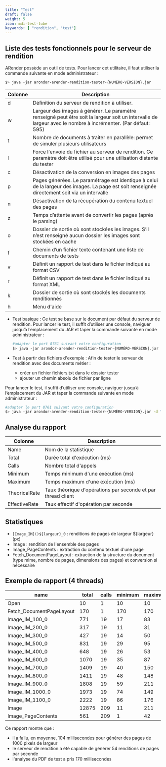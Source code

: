 ```yaml
---
title: "Test"
draft: false
weight: 5
icon: mdi-test-tube
keywords: [ "rendition", "test"]
---
```


## Liste des tests fonctionnels pour le serveur de rendition

ARender possède un outil de tests. Pour lancer cet utilitaire, il faut
utiliser la commande suivante en mode administrateur :

```bash
$> java -jar arondor-arender-rendition-tester-{NUMÉRO-VERSION}.jar
```

| Colonne | Description                                                                                                                                                  |
| ------- | ------------------------------------------------------------------------------------------------------------------------------------------------------------ |
| d       | Définition du serveur de rendition à utiliser.                                                                                                               |
| w       | Largeur des images à générer. Le paramètre renseigné peut être soit la largeur soit un intervalle de largeur avec le nombre à incrémenter. (Par défaut: 595) |
| t       | Nombre de documents à traiter en parallèle: permet de simuler plusieurs utilisateurs                                                                         |
| l       | Force l'envoie du fichier au serveur de rendition. Ce paramètre doit être utilisé pour une utilisation distante du tester                                    |
| c       | Désactivation de la conversion en images des pages                                                                                                           |
| p       | Pages générées. Le paramétrage est identique à celui de la largeur des images. La page est soit renseignée directement soit via un intervalle                |
| n       | Désactivation de la récupération du contenu textuel des pages                                                                                                |
| z       | Temps d’attente avant de convertir les pages (après le parsing)                                                                                              |
| o       | Dossier de sortie où sont stockées les images. S’il n’est renseigné aucun dossier les images sont stockées en cache                                          |
| f       | Chemin d’un fichier texte contenant une liste de documents de tests                                                                                          |
| v       | Définit un rapport de test dans le fichier indiqué au format CSV                                                                                             |
| r       | Définit un rapport de test dans le fichier indiqué au format XML                                                                                             |
| k       | Dossier de sortie où sont stockés les documents renditionnés                                                                                                 |
| h       | Menu d'aide                                                                                                                                                  |

- Test basique : Ce test se base sur le document par défaut du serveur
  de rendition. Pour lancer le test, il suffit d’utiliser une console,
  naviguer jusqu’à l’emplacement du JAR et taper la commande suivante
  en mode administrateur :

  ```bash
  #adapter le port 8761 suivant votre configuration
  $> java -jar arondor-arender-rendition-tester-{NUMÉRO-VERSION}.jar -d "http://serveur-de-rendition:8761/" -w "(100,1100,100)" -t 4 -v report_ARender.csv
  ```

- Test à partir des fichiers d'exemple : Afin de tester le serveur de
  rendition avec des documents métier :
  - créer un fichier fichiers.txt dans le dossier tester
  - ajouter un chemin absolu de fichier par ligne

Pour lancer le test, il suffit d’utiliser une console, naviguer jusqu’à
l’emplacement du JAR et taper la commande suivante en mode
administrateur :

```bash
#adapter le port 8761 suivant votre configuration
$> java -jar arondor-arender-rendition-tester-{NUMÉRO-VERSION}.jar -d "http://serveur-de-rendition:8761/" -w "(100,1100,100)" -t 4 -l -f ./fichiers.txt -v rapport_ARender.csv
```

## Analyse du rapport

| Colonne       | Description                                                  |
| ------------- | ------------------------------------------------------------ |
| Name          | Nom de la statistique                                        |
| Total         | Durée total d'exécution (ms)                                 |
| Calls         | Nombre total d'appels                                        |
| Minimum       | Temps minimum d'une exécution (ms)                           |
| Maximum       | Temps maximum d'une exécution (ms)                           |
| TheoricalRate | Taux théorique d'opérations par seconde et par thread client |
| EffectiveRate | Taux effectif d'opération par seconde                        |

## Statistiques

- `[Image_IM]()${largeur}_0` : renditions de pages de largeur
  ${largeur} (px)
- Image : rendition de l'ensemble des pages
- Image_PageContents : extraction du contenu textuel d'une page
- Fetch_DocumentPageLayout : extraction de la structure du document
  (type mime, nombre de pages, dimensions des pages) et conversion si
  nécessaire

## Exemple de rapport (4 threads)

| name                     | total | calls | minimum | maximum | average      | theoreticalRate  | effectiveRate |
| ------------------------ | ----- | ----- | ------- | ------- | ------------ | ---------------- | ------------- |
| Open                     | 10    | 1     | 10      | 10      | 10.0         | 100.0            | 0.25967282    |
| Fetch_DocumentPageLayout | 170   | 1     | 170     | 170     | **170**      | 5.882353         | 0.25974026    |
| Image_IM_100_0           | 771   | 19    | 17      | 83      | 40.57895     | 24.64332         | 4.9337835     |
| Image_IM_200_0           | 317   | 19    | 11      | 31      | 16.68421     | 59.9369159.93691 | 4.9325027     |
| Image_IM_300_0           | 427   | 19    | 14      | 50      | 22.473684    | 44.496487        | 4.935065      |
| Image_IM_500_0           | 831   | 19    | 29      | 95      | 43.736843    | 22.86402         | 4.9337835     |
| Image_IM_400_0           | 648   | 19    | 26      | 53      | 34.105263    | 29.320988        | 4.9337835     |
| Image_IM_600_0           | 1070  | 19    | 35      | 87      | 56.31579     | 17.75701         | 4.9337835     |
| Image_IM_700_0           | 1409  | 19    | 40      | 150     | 74.1579      | 13.484741        | 4.9325027     |
| Image_IM_800_0           | 1411  | 19    | 48      | 148     | 74.26316     | 13.465628        | 4.9325027     |
| Image_IM_900_0           | 1808  | 19    | 59      | 211     | 95.1579      | 10.508849        | 4.935065      |
| Image_IM_1000_0          | 1973  | 19    | 74      | 149     | **103.8421** | 9.630005         | 4.9337835     |
| Image_IM_1100_0          | 2222  | 19    | 86      | 176     | 116.947365   | 8.550855         | 4.9337835     |
| Image                    | 12875 | 209   | 11      | 211     | 61.60287     | 16.23301         | **54.271618** |
| Image_PageContents       | 561   | 209   | 1       | 42      | 2.6842105    | 372.549          | 54.271618     |

Ce rapport montre que :

- il a fallu, en moyenne, 104 millisecondes pour générer des pages de
  1000 pixels de largeur
- le serveur de rendition a été capable de générer 54 renditions de
  pages par seconde
- l'analyse du PDF de test a pris 170 millisecondes
